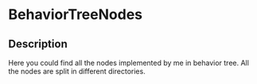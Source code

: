 # BehaviorTreeNodes
## Description

Here you could find all the nodes implemented by me in behavior tree. All the nodes are split in different directories.
